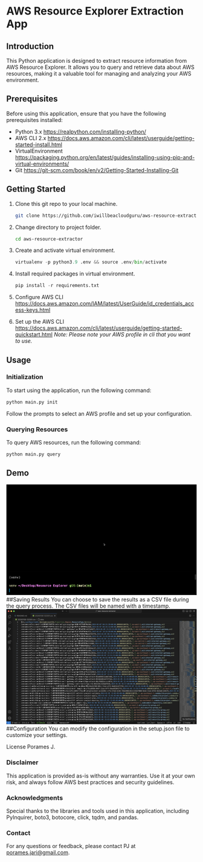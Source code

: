 # AWS Resource Explorer Extraction App

## Introduction

This Python application is designed to extract resource information from AWS Resource Explorer. It allows you to query and retrieve data about AWS resources, making it a valuable tool for managing and analyzing your AWS environment.

## Prerequisites

Before using this application, ensure that you have the following prerequisites installed:

- Python 3.x
    https://realpython.com/installing-python/
- AWS CLI 2.x
    https://docs.aws.amazon.com/cli/latest/userguide/getting-started-install.html
- VirtualEnvironment
    https://packaging.python.org/en/latest/guides/installing-using-pip-and-virtual-environments/
- Git
    https://git-scm.com/book/en/v2/Getting-Started-Installing-Git

## Getting Started
1. Clone this git repo to your local machine.
    ``` bash
    git clone https://github.com/iwillbeacloudguru/aws-resource-extractor.git
    ```
2. Change directory to project folder.
    ``` bash
    cd aws-resource-extractor
    ```
3. Create and activate virtual environment.
    ``` Python
    virtualenv -p python3.9 .env && source .env/bin/activate
    ```
3. Install required packages in virtual environment.
    ``` Python
    pip install -r requirements.txt
    ```
4. Configure AWS CLI
    https://docs.aws.amazon.com/IAM/latest/UserGuide/id_credentials_access-keys.html

5. Set up the AWS CLI
    https://docs.aws.amazon.com/cli/latest/userguide/getting-started-quickstart.html
    <i>Note: Please note your AWS profile in cli that you want to use.</i>

## Usage

### Initialization
To start using the application, run the following command:

``` bash
python main.py init
```
Follow the prompts to select an AWS profile and set up your configuration.

### Querying Resources
To query AWS resources, run the following command:
``` bash
python main.py query
```
## Demo
![Alt text](<CleanShot 2567-01-08 at 12.02.08.gif>)
##Saving Results
You can choose to save the results as a CSV file during the query process. The CSV files will be named with a timestamp.
![Alt text](<CleanShot 2567-01-08 at 12.26.02@2x.png>)
##Configuration
You can modify the configuration in the setup.json file to customize your settings.

License
Porames J.
<!-- This application is open-source and available under the MIT License. -->

### Disclaimer

This application is provided as-is without any warranties. Use it at your own risk, and always follow AWS best practices and security guidelines.

### Acknowledgments

Special thanks to the libraries and tools used in this application, including PyInquirer, boto3, botocore, click, tqdm, and pandas.

### Contact

For any questions or feedback, please contact PJ at porames.jari@gmail.com.
